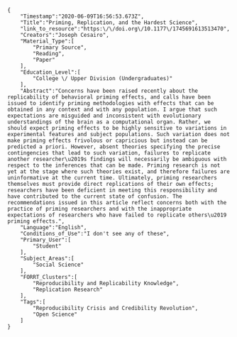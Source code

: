 
    {
        "Timestamp":"2020-06-09T16:56:53.673Z",
        "Title":"Priming, Replication, and the Hardest Science",
        "link_to_resource":"https:\/\/doi.org\/10.1177\/1745691613513470",
        "Creators":"Joseph Cesairo",
        "Material_Type":[
            "Primary Source",
            "Reading",
            "Paper"
        ],
        "Education_Level":[
            "College \/ Upper Division (Undergraduates)"
        ],
        "Abstract":"Concerns have been raised recently about the replicability of behavioral priming effects, and calls have been issued to identify priming methodologies with effects that can be obtained in any context and with any population. I argue that such expectations are misguided and inconsistent with evolutionary understandings of the brain as a computational organ. Rather, we should expect priming effects to be highly sensitive to variations in experimental features and subject populations. Such variation does not make priming effects frivolous or capricious but instead can be predicted a priori. However, absent theories specifying the precise contingencies that lead to such variation, failures to replicate another researcher\u2019s findings will necessarily be ambiguous with respect to the inferences that can be made. Priming research is not yet at the stage where such theories exist, and therefore failures are uninformative at the current time. Ultimately, priming researchers themselves must provide direct replications of their own effects; researchers have been deficient in meeting this responsibility and have contributed to the current state of confusion. The recommendations issued in this article reflect concerns both with the practice of priming researchers and with the inappropriate expectations of researchers who have failed to replicate others\u2019 priming effects.",
        "Language":"English",
        "Conditions_of_Use":"I don't see any of these",
        "Primary_User":[
            "Student"
        ],
        "Subject_Areas":[
            "Social Science"
        ],
        "FORRT_Clusters":[
            "Reproducibility and Replicability Knowledge",
            "Replication Research"
        ],
        "Tags":[
            "Reproducibility Crisis and Credibility Revolution",
            "Open Science"
        ]
    }
